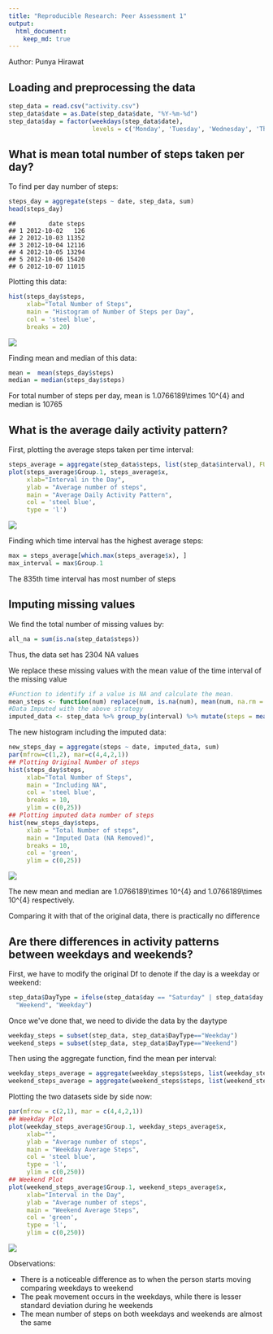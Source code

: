 ```yaml
---
title: "Reproducible Research: Peer Assessment 1"
output: 
  html_document:
    keep_md: true
---
```

Author: Punya Hirawat



## Loading and preprocessing the data

```r
step_data = read.csv("activity.csv")
step_data$date = as.Date(step_data$date, "%Y-%m-%d")
step_data$day = factor(weekdays(step_data$date),
                       levels = c('Monday', 'Tuesday', 'Wednesday', 'Thursday', 'Friday', 'Saturday', 'Sunday'))
```


## What is mean total number of steps taken per day?

To find per day number of steps:

```r
steps_day = aggregate(steps ~ date, step_data, sum)
head(steps_day)
```

```
##         date steps
## 1 2012-10-02   126
## 2 2012-10-03 11352
## 3 2012-10-04 12116
## 4 2012-10-05 13294
## 5 2012-10-06 15420
## 6 2012-10-07 11015
```
  
Plotting this data:

```r
hist(steps_day$steps, 
     xlab="Total Number of Steps", 
     main = "Histogram of Number of Steps per Day",
     col = 'steel blue',
     breaks = 20)
```

![](PA1_template_files/figure-html/unnamed-chunk-4-1.png)<!-- -->
  

Finding mean and median of this data:

```r
mean =  mean(steps_day$steps)
median = median(steps_day$steps)
```
For total number of steps per day, mean is 1.0766189\times 10^{4} and median is 10765  



## What is the average daily activity pattern?  
First, plotting the average steps taken per time interval:

```r
steps_average = aggregate(step_data$steps, list(step_data$interval), FUN = mean, na.rm=T)
plot(steps_average$Group.1, steps_average$x, 
     xlab="Interval in the Day",
     ylab = "Average number of steps",
     main = "Average Daily Activity Pattern",
     col = 'steel blue',
     type = 'l')
```

![](PA1_template_files/figure-html/unnamed-chunk-6-1.png)<!-- -->

Finding which time interval has the highest average steps:

```r
max = steps_average[which.max(steps_average$x), ]
max_interval = max$Group.1
```
The 835th time interval has most number of steps



## Imputing missing values
We find the total number of missing values by:

```r
all_na = sum(is.na(step_data$steps))
```
Thus, the data set has 2304 NA values  

We replace these missing values with the mean value of the time interval of the missing value

```r
#Function to identify if a value is NA and calculate the mean.
mean_steps <- function(num) replace(num, is.na(num), mean(num, na.rm = TRUE))
#Data Imputed with the above strategy
imputed_data <- step_data %>% group_by(interval) %>% mutate(steps = mean_steps(steps))
```

The new histogram including the imputed data:

```r
new_steps_day = aggregate(steps ~ date, imputed_data, sum)
par(mfrow=c(1,2), mar=c(4,4,2,1))
## Plotting Original Number of steps
hist(steps_day$steps, 
     xlab="Total Number of Steps", 
     main = "Including NA",
     col = 'steel blue',
     breaks = 10,
     ylim = c(0,25))
## Plotting imputed data number of steps
hist(new_steps_day$steps,
     xlab = "Total Number of steps",
     main = "Imputed Data (NA Removed)",
     breaks = 10,
     col = 'green',
     ylim = c(0,25))
```

![](PA1_template_files/figure-html/unnamed-chunk-10-1.png)<!-- -->


The new mean and median are 1.0766189\times 10^{4} and 1.0766189\times 10^{4} respectively.  

Comparing it with that of the original data, there is practically no difference



## Are there differences in activity patterns between weekdays and weekends?

First, we have to modify the original Df to denote if the day is a weekday or weekend:

```r
step_data$DayType = ifelse(step_data$day == "Saturday" | step_data$day == "Sunday",
  "Weekend", "Weekday")
```

Once we've done that, we need to divide the data by the daytype

```r
weekday_steps = subset(step_data, step_data$DayType=="Weekday")
weekend_steps = subset(step_data, step_data$DayType=="Weekend")
```

Then using the aggregate function, find the mean per interval:

```r
weekday_steps_average = aggregate(weekday_steps$steps, list(weekday_steps$interval), FUN = mean, na.rm=T)
weekend_steps_average = aggregate(weekend_steps$steps, list(weekend_steps$interval), FUN = mean, na.rm=T)
```

Plotting the two datasets side by side now:

```r
par(mfrow = c(2,1), mar = c(4,4,2,1))
## Weekday Plot
plot(weekday_steps_average$Group.1, weekday_steps_average$x, 
     xlab="",
     ylab = "Average number of steps",
     main = "Weekday Average Steps",
     col = 'steel blue',
     type = 'l',
     ylim = c(0,250))
## Weekend Plot
plot(weekend_steps_average$Group.1, weekend_steps_average$x, 
     xlab="Interval in the Day",
     ylab = "Average number of steps",
     main = "Weekend Average Steps",
     col = 'green',
     type = 'l',
     ylim = c(0,250))
```

![](PA1_template_files/figure-html/unnamed-chunk-15-1.png)<!-- -->

Observations:  
- There is a noticeable difference as to when the person starts moving comparing weekdays to weekend  
- The peak movement occurs in the weekdays, while there is lesser standard deviation during he weekends  
- The mean number of steps on both weekdays and weekends are almost the same
